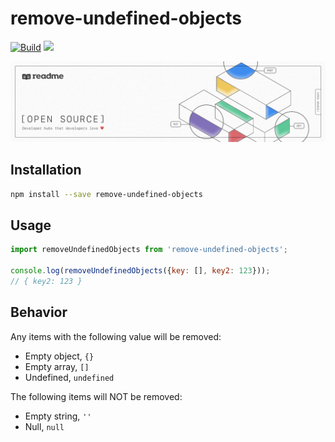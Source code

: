 # remove-undefined-objects

[![Build](https://github.com/readmeio/remove-undefined-objects/workflows/CI/badge.svg)](https://github.com/readmeio/remove-undefined-objects/) [![](https://img.shields.io/npm/v/remove-undefined-objects)](https://npm.im/remove-undefined-objects)

[![](https://raw.githubusercontent.com/readmeio/.github/main/oss-header.png)](https://readme.io)

## Installation

```sh
npm install --save remove-undefined-objects
```

## Usage

```js
import removeUndefinedObjects from 'remove-undefined-objects';

console.log(removeUndefinedObjects({key: [], key2: 123}));
// { key2: 123 }
```

## Behavior

Any items with the following value will be removed:

* Empty object, `{}`
* Empty array, `[]`
* Undefined, `undefined`

The following items will NOT be removed:

* Empty string, `''`
* Null, `null`

